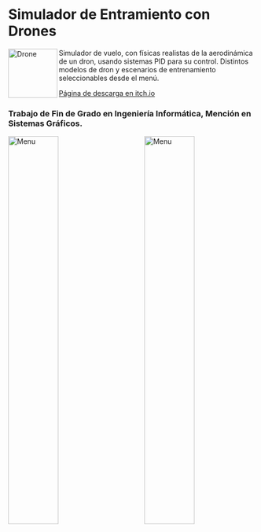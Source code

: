 # Simulador de Entramiento con Drones

<img align="left" height="100" src="https://img.itch.zone/aW1nLzExNDY3MjgzLnBuZw==/original/QYFnDC.png" alt="Drone" />

Simulador de vuelo, con físicas realistas de la aerodinámica de un dron, usando sistemas PID para su control.
Distintos modelos de dron y escenarios de entrenamiento seleccionables desde el menú.

[Página de descarga en itch.io](https://freyzerfault.itch.io/drone-sim)

### Trabajo de Fin de Grado en Ingeniería Informática, Mención en Sistemas Gráficos.
     

<img align="left" style="width: 45%;" src="https://img.itch.zone/aW1hZ2UvMTk1MDI2MC8xMTQ2NzQ5NS5wbmc=/794x1000/xVivq0.png" alt="Menu" />
<img align="right" style="width: 45%;" src="https://img.itch.zone/aW1hZ2UvMTk1MDI2MC8xMTQ2NzQ5Ni5wbmc=/794x1000/yNXSD0.png" alt="Menu" />



